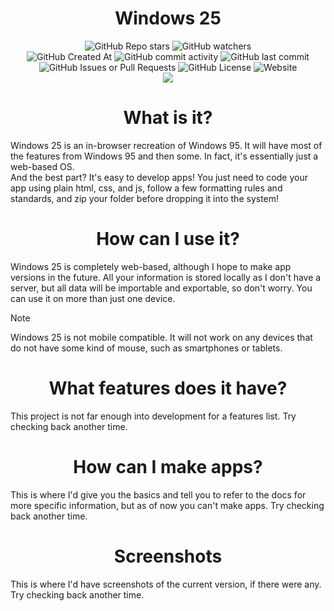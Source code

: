 <h1 align='center'>Windows 25</h1>

<div align='center'>
  <img alt="GitHub Repo stars" src="https://img.shields.io/github/stars/PixiIized/windows-25">
  <img alt="GitHub watchers" src="https://img.shields.io/github/watchers/PixiIized/windows-25"><br>
  <img alt="GitHub Created At" src="https://img.shields.io/github/created-at/PixiIized/windows-25">
  <img alt="GitHub commit activity" src="https://img.shields.io/github/commit-activity/t/PixiIized/windows-25">
  <img alt="GitHub last commit" src="https://img.shields.io/github/last-commit/PixiIized/windows-25">
  <img alt="GitHub Issues or Pull Requests" src="https://img.shields.io/github/issues/PixiIized/windows-25">
  <img alt="GitHub License" src="https://img.shields.io/github/license/PixiIized/windows-25">
  <img alt="Website" src="https://img.shields.io/website?url=https%3A%2F%2Fwindows25.pages.dev&label=Windows%2025"><br>
  <img src='https://skillicons.dev/icons?i=html,css,js,jquery'>
</div>

<h1 align='center'>What is it?</h1>
<p>Windows 25 is an in-browser recreation of Windows 95. It will have most of the features from Windows 95 and then some. In fact, it's essentially just a web-based OS.<br>
And the best part? It's easy to develop apps! You just need to code your app using plain html, css, and js, follow a few formatting rules and standards, and zip your folder before dropping it into the system!</p>

<h1 align='center'>How can I use it?</h1>
<p>Windows 25 is completely web-based, although I hope to make app versions in the future. All your information is stored locally as I don't have a server, but all data will be importable and exportable, so don't worry. You can use it on more than just one device.</p>

> [!NOTE]
> Windows 25 is not mobile compatible. It will not work on any devices that do not have some kind of mouse, such as smartphones or tablets.

<h1 align='center'>What features does it have?</h1>
<p>This project is not far enough into development for a features list. Try checking back another time.</p>

<h1 align='center'>How can I make apps?</h1>
<p>This is where I'd give you the basics and tell you to refer to the docs for more specific information, but as of now you can't make apps. Try checking back another time.</p>

<h1 align='center'>Screenshots</h1>
<p>This is where I'd have screenshots of the current version, if there were any. Try checking back another time.</p>
